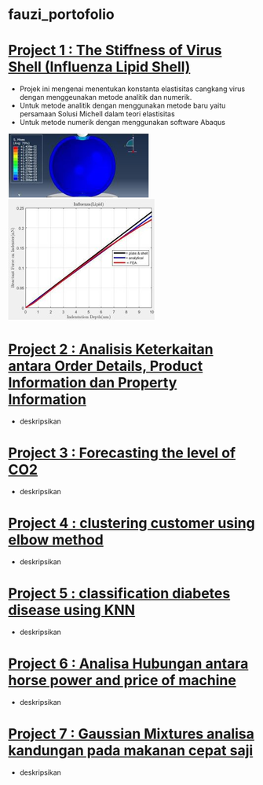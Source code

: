 # fauzi_portofolio
# [Project 1 : The Stiffness of Virus Shell (Influenza Lipid Shell)](https://github.com/fauzi1999mei/virus_shell/blob/main/Mohammad_Rizki_Fauzi_ICIRAD2021.pdf)
* Projek ini mengenai menentukan konstanta elastisitas cangkang virus dengan menggeunakan metode analitik dan numerik.
* Untuk metode analitik dengan menggunakan metode baru yaitu persamaan Solusi Michell dalam teori elastisitas
* Untuk metode numerik dengan menggunakan software Abaqus

![](https://github.com/fauzi1999mei/fauzi_portofolio/blob/main/influenza.png)
![](https://github.com/fauzi1999mei/fauzi_portofolio/blob/main/Compare.png)
# [Project 2 : Analisis Keterkaitan antara Order Details, Product Information dan Property Information]()
* deskripsikan
# [Project 3 : Forecasting the level of CO2]()
* deskripsikan
# [Project 4 : clustering customer using elbow method]()
* deskripsikan
# [Project 5 : classification diabetes disease using KNN]()
* deskripsikan
# [Project 6 : Analisa Hubungan antara horse power and price of machine]()
* deskripsikan
# [Project 7 : Gaussian Mixtures analisa kandungan pada makanan cepat saji]()
* deskripsikan
